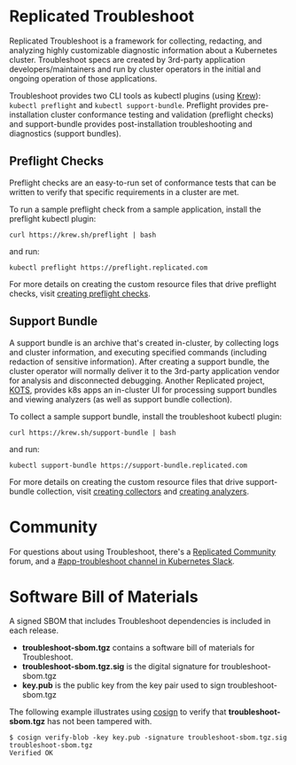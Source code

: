 # Replicated Troubleshoot

Replicated Troubleshoot is a framework for collecting, redacting, and analyzing highly customizable diagnostic information about a Kubernetes cluster. Troubleshoot specs are created by 3rd-party application developers/maintainers and run by cluster operators in the initial and ongoing operation of those applications.

Troubleshoot provides two CLI tools as kubectl plugins (using [Krew](https://krew.dev)): `kubectl preflight` and `kubectl support-bundle`. Preflight provides pre-installation cluster conformance testing and validation (preflight checks) and support-bundle provides post-installation troubleshooting and diagnostics (support bundles).

## Preflight Checks
Preflight checks are an easy-to-run set of conformance tests that can be written to verify that specific requirements in a cluster are met.

To run a sample preflight check from a sample application, install the preflight kubectl plugin:

```shell
curl https://krew.sh/preflight | bash
```
 and run:
 
```shell
kubectl preflight https://preflight.replicated.com
```

For more details on creating the custom resource files that drive preflight checks, visit [creating preflight checks](https://troubleshoot.sh/docs/preflight/introduction/).


## Support Bundle
A support bundle is an archive that's created in-cluster, by collecting logs and cluster information, and executing specified commands (including redaction of sensitive information). After creating a support bundle, the cluster operator will normally deliver it to the 3rd-party application vendor for analysis and disconnected debugging. Another Replicated project, [KOTS](https://github.com/replicatedhq/kots), provides k8s apps an in-cluster UI for processing support bundles and viewing analyzers (as well as support bundle collection).

To collect a sample support bundle, install the troubleshoot kubectl plugin:

```shell
curl https://krew.sh/support-bundle | bash
```
 and run:
 
```shell
kubectl support-bundle https://support-bundle.replicated.com
```
For more details on creating the custom resource files that drive support-bundle collection, visit [creating collectors](https://troubleshoot.sh/docs/collect/) and [creating analyzers](https://troubleshoot.sh/docs/analyze/).

# Community

For questions about using Troubleshoot, there's a [Replicated Community](https://help.replicated.com/community) forum, and a [#app-troubleshoot channel in Kubernetes Slack](https://kubernetes.slack.com/channels/app-troubleshoot).

# Software Bill of Materials 
A signed SBOM  that includes Troubleshoot dependencies is included in each release. 
- **troubleshoot-sbom.tgz** contains a software bill of materials for Troubleshoot. 
- **troubleshoot-sbom.tgz.sig** is the digital signature for troubleshoot-sbom.tgz
- **key.pub** is the public key from the key pair used to sign troubleshoot-sbom.tgz

The following example illustrates using [cosign](https://github.com/sigstore/cosign) to verify that **troubleshoot-sbom.tgz** has
not been tampered with.
```shell
$ cosign verify-blob -key key.pub -signature troubleshoot-sbom.tgz.sig troubleshoot-sbom.tgz
Verified OK
```